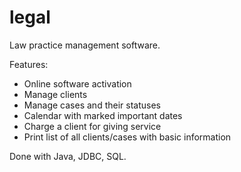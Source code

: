 # legal

Law practice management software.

Features:
- Online software activation
- Manage clients
- Manage cases and their statuses
- Calendar with marked important dates
- Charge a client for giving service
- Print list of all clients/cases with basic information

Done with Java, JDBC, SQL.
